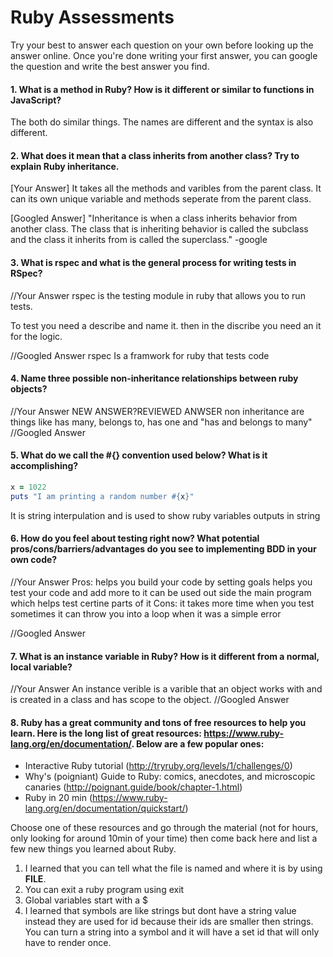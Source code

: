 # Ruby Assessments

Try your best to answer each question on your own before looking up the answer online. Once you're done writing your first answer, you can google the question and write the best answer you find.


#### 1. What is a method in Ruby? How is it different or similar to functions in JavaScript?
The both do similar things. The names are different and the syntax is also different.

#### 2. What does it mean that a class inherits from another class? Try to explain Ruby inheritance. 


[Your Answer]
It takes all the methods and varibles from the parent class. It can its own unique variable and methods seperate from the parent class.

[Googled Answer]
"Inheritance is when a class inherits behavior from another class. The class that is inheriting behavior is called the subclass and the class it inherits from is called the superclass."
-google


#### 3. What is rspec and what is the general process for writing tests in RSpec?

//Your Answer
rspec is the testing module in ruby that allows you to run tests.

To test you need a describe and name it. then in the discribe you need an it for the logic.

//Googled Answer
rspec Is a framwork for ruby that tests code

#### 4. Name three possible non-inheritance relationships between ruby objects? 

//Your Answer
    <!--All objects use methods-->
    <!--objects can have instance variables-->
    <!--objects can have special methodes that has a built in use such as initialize and to_s-->
    NEW ANSWER?REVIEWED ANWSER
    non inheritance are things like has many, belongs to, has one and "has and belongs to many"
//Googled Answer


#### 5. What do we call the #{} convention used below? What is it accomplishing?

```ruby
x = 1022
puts "I am printing a random number #{x}"
```
It is string interpulation and is used to show ruby variables outputs in string

#### 6. How do you feel about testing right now? What potential pros/cons/barriers/advantages do you see to implementing BDD in your own code?

//Your Answer
Pros:
helps you build your code by setting goals
helps you test your code and add more to it
can be used out side the main program which helps test certine parts of it
Cons:
it takes more time when you test 
sometimes it can throw you into a loop when it was a simple error

//Googled Answer


#### 7. What is an instance variable in Ruby? How is it different from a normal, local variable?

//Your Answer
    An instance verible is a varible that an object works with and is created in a class
    and has scope to the object.
//Googled Answer

#### 8. Ruby has a great community and tons of free resources to help you learn. Here is the long list of great resources: https://www.ruby-lang.org/en/documentation/. Below are a few popular ones:
- Interactive Ruby tutorial (http://tryruby.org/levels/1/challenges/0)
- Why's (poigniant) Guide to Ruby: comics, anecdotes, and microscopic canaries (http://poignant.guide/book/chapter-1.html)
- Ruby in 20 min (https://www.ruby-lang.org/en/documentation/quickstart/)


Choose one of these resources and go through the material (not for hours, only looking for around 10min of your time) then come back here and list a few new things you learned about Ruby.
1. I learned that you can tell what the file is named and where it is by using __FILE__.
2. You can exit a ruby program using exit
3. Global variables start with a $
4. I learned that symbols are like strings but dont have a string value instead they are used for id because their ids are smaller then strings. You can turn a string into a symbol and it will have a set id that will only have to render once.